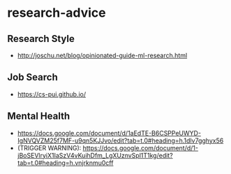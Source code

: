 # research-advice

## Research Style

- http://joschu.net/blog/opinionated-guide-ml-research.html

## Job Search

- https://cs-pui.github.io/

## Mental Health

- https://docs.google.com/document/d/1aEdTE-B6CSPPeUWYD-IgNVQVZM25f7MF-u9qn5KJJvo/edit?tab=t.0#heading=h.1dlv7gghyx56
- (TRIGGER WARNING): https://docs.google.com/document/d/1-jBoSEVlryiX1IaSzV4vKuihDfm_LgXUznvSpl1T1kg/edit?tab=t.0#heading=h.vnjrknmu0cff
